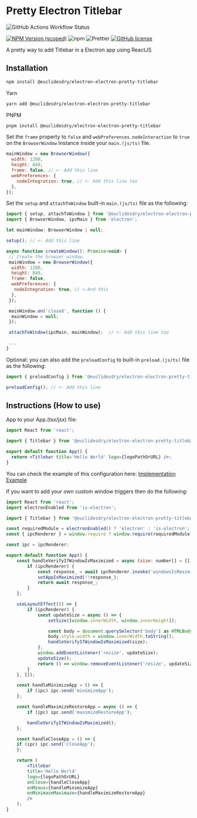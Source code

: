 # Pretty Electron Titlebar

<img alt="GitHub Actions Workflow Status" src="https://img.shields.io/github/actions/workflow/status/euclidesdry/electron-electron-pretty-titlebar/titlebar-ci.yml?style=for-the-badge&label=CI">

[![NPM Version (scoped)](https://img.shields.io/npm/v/@euclidesdry/electron-electron-pretty-titlebar?style=for-the-badge&logo=appveyor)](https://www.npmjs.com/package/@euclidesdry/electron-electron-pretty-titlebar)
![npm](https://img.shields.io/npm/dm/@euclidesdry/electron-electron-pretty-titlebar?style=for-the-badge)
![Prettier](https://img.shields.io/badge/code_style-prettier-ff69b4.svg?style=for-the-badge&logo=appveyor)
[![GitHub license](https://img.shields.io/github/license/euclidesdry/electron-electron-pretty-titlebar?style=for-the-badge)](https://github.com/euclidesdry/electron-electron-pretty-titlebar/blob/main/LICENSE)

A pretty way to add Titlebar in a Electron app using ReactJS

## Installation

```bash
npm install @euclidesdry/electron-electron-pretty-titlebar
```

Yarn

```bash
yarn add @euclidesdry/electron-electron-pretty-titlebar
```

PNPM

```bash
pnpm install @euclidesdry/electron-electron-pretty-titlebar
```

Set the `frame` property to `false` and `webPreferences.nodeInteraction` to `true` on the `BrowserWindow` Instance inside your `main.(js/ts)` file.

```js
mainWindow = new BrowserWindow({
  width: 1280,
  height: 840,
  frame: false, // <- Add this line
  webPreferences: {
    nodeIntegration: true, // <- Add this line too
  },
});
```

Set the `setup` and `attachToWindow` built-in `main.(js/ts)` file as the following:

```js
import { setup, attachToWindow } from '@euclidesdry/electron-electron-pretty-titlebar/config';
import { BrowserWindow, ipcMain } from 'electron';

let mainWindow: BrowserWindow | null;

setup(); // <- Add this line

async function createWindow(): Promise<void> {
 // Create the browser window.
 mainWindow = new BrowserWindow({
  width: 1280,
  height: 840,
  frame: false,
  webPreferences: {
   nodeIntegration: true, // <-And this
  },
 });

 mainWindow.on('closed', function () {
  mainWindow = null;
 });

 attachToWindow(ipcMain, mainWindow);  // <- Add this line too

 ...
}
```

Optional: you can also add the `preloadConfig` to built-in `preload.(js/ts)` file as the following:

```js
import { preloadConfig } from '@euclidesdry/electron-electron-pretty-titlebar/config'; // <- Add this line

preloadConfig(); // <- Add this line
```

## Instructions (How to use)

App to your App.(tsx/jsx) file:

```jsx
import React from 'react';

import { Titlebar } from '@euclidesdry/electron-electron-pretty-titlebar';

export default function App() {
  return <Titlebar title='Hello World' logo={logoPathOrURL} />;
}
```

You can check the example of this configuration here: [Implementation Example](https://github.com/euclidesdry/electron-electron-pretty-titlebar/tree/main/apps/example)

If you want to add your own custom window triggers then do the following:

```jsx
import React from 'react';
import electronEnabled from 'is-electron';

import { Titlebar } from '@euclidesdry/electron-electron-pretty-titlebar';

const requiredModule = electronEnabled() ? 'electron' : 'is-electron';
const { ipcRenderer } = window.require ? window.require(requiredModule) : false;

const ipc = ipcRenderer;

export default function App() {
    const handleVerifyIfWindowIsMaximized = async (size: number[] = []) => {
        if (ipcRenderer) {
            const response_ = await ipcRenderer.invoke('windowsIsMaximized');
            setAppIsMaximized(!!response_);
            return await response_;
        }
    };

    useLayoutEffect(() => {
        if (ipcRenderer) {
            const updateSize = async () => {
                setSize([window.innerWidth, window.innerHeight]);

                const body = document.querySelector('body') as HTMLBodyElement;
                body.style.width = window.innerWidth.toString();
                handleVerifyIfWindowIsMaximized(size);
            };
            window.addEventListener('resize', updateSize);
            updateSize();
            return () => window.removeEventListener('resize', updateSize);
        }
    }, []);

    const handleMinimizeApp = () => {
        if (ipc) ipc.send('minimizeApp');
    };

    const handleMaximizeRestoreApp = async () => {
        if (ipc) ipc.send('maximizeRestoreApp');

        handleVerifyIfWindowIsMaximized();
    };

    const handleCloseApp = () => {
    if (ipc) ipc.send('closeApp');
    };

    return (
        <Titlebar
        title='Hello World'
        logo={logoPathOrURL}
        onClose={handleCloseApp}
        onMinus={handleMinimizeApp}
        onMinimazeMaximaze={handleMaximizeRestoreApp}
        />
    );
}
```
